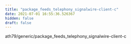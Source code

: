 ```yaml
---
title: "package_feeds_telephony_signalwire-client-c"
date: 2021-07-01 16:55:36.526367
hidden: false
draft: false
---
```


ath79/generic/package_feeds_telephony_signalwire-client-c

